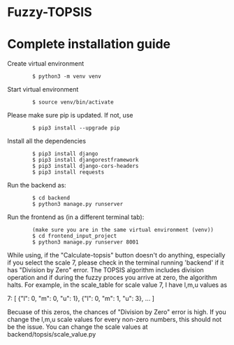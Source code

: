 # Fuzzy-TOPSIS

# Complete installation guide 


Create virtual environment

            $ python3 -m venv venv

Start virtual environment

            $ source venv/bin/activate

Please make sure pip is updated. If not, use 

            $ pip3 install --upgrade pip 

Install all the dependencies

            $ pip3 install django
            $ pip3 install djangorestframework
            $ pip3 install django-cors-headers
            $ pip3 install requests
    
Run the backend as:

            $ cd backend
            $ python3 manage.py runserver
            
Run the frontend as (in a different terminal tab):

            (make sure you are in the same virtual environment (venv))
            $ cd frontend_input_project
            $ python3 manage.py runserver 8001
            
            
While using, if the "Calculate-topsis" button doesn't do anything, especially if you select the scale 7, please check in the terminal running 'backend' if it has "Division by Zero" error. The TOPSIS algorithm includes division operation and if during the fuzzy proces you arrive at zero, the algorithm halts. For example, in the scale_table for scale value 7, I have l,m,u values as 

7: [
        {"l": 0, "m": 0, "u": 1},
        {"l": 0, "m": 1, "u": 3},
        ...
]


Becuase of this zeros, the chances of "Division by Zero" error is high. If you change the l,m,u scale values for every non-zero numbers, this should not be the issue. You can change the scale values at backend/topsis/scale_value.py

